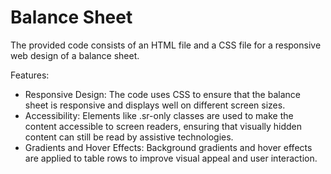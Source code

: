 # Balance Sheet

The provided code consists of an HTML file and a CSS file for a responsive web design of a balance sheet.

Features:

* Responsive Design: The code uses CSS to ensure that the balance sheet is responsive and displays well on different screen sizes.
* Accessibility: Elements like .sr-only classes are used to make the content accessible to screen readers, ensuring that visually hidden content can still be read by assistive technologies.
* Gradients and Hover Effects: Background gradients and hover effects are applied to table rows to improve visual appeal and user interaction.
